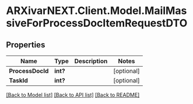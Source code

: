 # ARXivarNEXT.Client.Model.MailMassiveForProcessDocItemRequestDTO
## Properties

Name | Type | Description | Notes
------------ | ------------- | ------------- | -------------
**ProcessDocId** | **int?** |  | [optional] 
**TaskId** | **int?** |  | [optional] 

[[Back to Model list]](../README.md#documentation-for-models) [[Back to API list]](../README.md#documentation-for-api-endpoints) [[Back to README]](../README.md)

